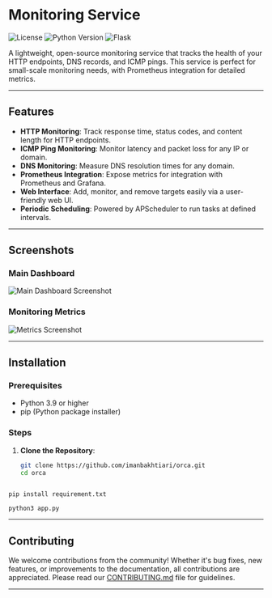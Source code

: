 # Monitoring Service

![License](https://img.shields.io/badge/license-MIT-green)
![Python Version](https://img.shields.io/badge/python-3.9%2B-blue)
![Flask](https://img.shields.io/badge/framework-Flask-orange)

A lightweight, open-source monitoring service that tracks the health of your HTTP endpoints, DNS records, and ICMP pings. This service is perfect for small-scale monitoring needs, with Prometheus integration for detailed metrics.

---

## Features
- **HTTP Monitoring**: Track response time, status codes, and content length for HTTP endpoints.
- **ICMP Ping Monitoring**: Monitor latency and packet loss for any IP or domain.
- **DNS Monitoring**: Measure DNS resolution times for any domain.
- **Prometheus Integration**: Expose metrics for integration with Prometheus and Grafana.
- **Web Interface**: Add, monitor, and remove targets easily via a user-friendly web UI.
- **Periodic Scheduling**: Powered by APScheduler to run tasks at defined intervals.

---

## Screenshots
### Main Dashboard
![Main Dashboard Screenshot](https://via.placeholder.com/800x400?text=Main+Dashboard)

### Monitoring Metrics
![Metrics Screenshot](https://via.placeholder.com/800x400?text=Prometheus+Metrics)

---

## Installation

### Prerequisites
- Python 3.9 or higher
- pip (Python package installer)

### Steps
1. **Clone the Repository**:
   ```bash
   git clone https://github.com/imanbakhtiari/orca.git
   cd orca



```
pip install requirement.txt
```



```
python3 app.py
```



---

## Contributing

We welcome contributions from the community! Whether it's bug fixes, new features, or improvements to the documentation, all contributions are appreciated. Please read our [CONTRIBUTING.md](CONTRIBUTING.md) file for guidelines.

---

